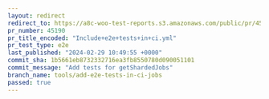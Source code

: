 ```yaml
---
layout: redirect
redirect_to: https://a8c-woo-test-reports.s3.amazonaws.com/public/pr/45190/e2e/index.html
pr_number: 45190
pr_title_encoded: "Include+e2e+tests+in+ci.yml"
pr_test_type: e2e
last_published: "2024-02-29 10:49:55 +0000"
commit_sha: 1b5661eb8732332716ea3fb8550780d090051101
commit_message: "Add tests for getShardedJobs"
branch_name: tools/add-e2e-tests-in-ci-jobs
passed: true
---
```


